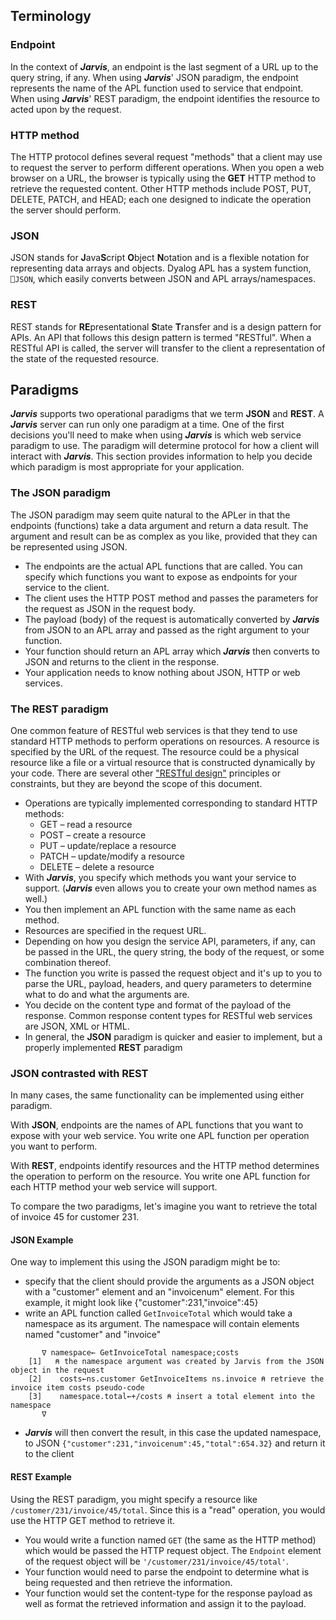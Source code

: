 ## Terminology
### Endpoint 
In the context of ***Jarvis***, an endpoint is the last segment of a URL up to the query string, if any.  When using ***Jarvis***' JSON paradigm, the endpoint represents the name of the APL function used to service that endpoint.  When using ***Jarvis***' REST paradigm, the endpoint identifies the resource to acted upon by the request.

### HTTP method
The HTTP protocol defines several request "methods" that a client may use to request the server to perform different operations. When you open a web browser on a URL, the browser is typically using the **GET** HTTP method to retrieve the requested content. Other HTTP methods include POST, PUT, DELETE, PATCH, and HEAD; each one designed to indicate the operation the server should perform.

### JSON
JSON stands for **J**ava**S**cript **O**bject **N**otation and is a flexible notation for representing data arrays and objects. Dyalog APL has a system function, `⎕JSON`, which easily converts between JSON and APL arrays/namespaces.

### REST
REST stands for **RE**presentational **S**tate **T**ransfer and is a design pattern for APIs. An API that follows this design pattern is termed "RESTful". When a RESTful API is called, the server will transfer to the client a representation of the state of the requested resource.

## Paradigms
***Jarvis*** supports two operational paradigms that we term **JSON** and **REST**. A ***Jarvis*** server can run only one paradigm at a time. One of the first decisions you'll need to make when using ***Jarvis*** is which web service paradigm to use. The paradigm will determine protocol for how a client will interact with ***Jarvis***. This section provides information to help you decide which paradigm is most appropriate for your application.

### The JSON paradigm
The JSON paradigm may seem quite natural to the APLer in that the endpoints (functions) take a data argument and return a data result. The argument and result can be as complex as you like, provided that they can be represented using JSON.

-	The endpoints are the actual APL functions that are called.  You can specify which functions you want to expose as endpoints for your service to the client.
-	The client uses the HTTP POST method and passes the parameters for the request as JSON in the request body.
-	The payload (body) of the request is automatically converted by ***Jarvis*** from JSON to an APL array and passed as the right argument to your function.
-	Your function should return an APL array which ***Jarvis*** then converts to JSON and returns to the client in the response.
-	Your application needs to know nothing about JSON, HTTP or web services.

### The REST paradigm
One common feature of RESTful web services is that they tend to use standard HTTP methods to perform operations on resources.  A resource is specified by the URL of the request.  The resource could be a physical resource like a file or a virtual resource that is constructed dynamically by your code. There are several other ["RESTful  design"](https://en.wikipedia.org/wiki/Representational_state_transfer) principles or constraints, but they are beyond the scope of this document.

- Operations are typically implemented corresponding to standard HTTP methods:
    - GET – read a resource
    - POST – create a resource
    - PUT – update/replace a resource
    - PATCH – update/modify a resource
    - DELETE – delete a resource
- With ***Jarvis***, you specify which methods you want your service to support. (***Jarvis*** even allows you to create your own method names as well.)
- You then implement an APL function with the same name as each method.
- Resources are specified in the request URL.  
- Depending on how you design the service API, parameters, if any, can be passed in the URL,  the query string, the body of the request, or some combination thereof.
- The function you write is passed the request object and it's up to you to parse the URL, payload, headers, and query parameters to determine what to do and what the arguments are.
- You decide on the content type and format of the payload of the response.  Common response content types for RESTful web services are JSON, XML or HTML.
- In general, the **JSON** paradigm is quicker and easier to implement, but a properly implemented **REST** paradigm 

### JSON contrasted with REST
In many cases, the same functionality can be implemented using either paradigm.

With **JSON**, endpoints are the names of APL functions that you want to expose with your web service.  You write one APL function per operation you want to perform.

With **REST**, endpoints identify resources and the HTTP method determines the operation to perform on the resource. You write one APL function for each HTTP method your web service will support.

To compare the two paradigms, let's imagine you want to retrieve the total of invoice 45 for customer 231.

#### JSON Example
One way to implement this using the JSON paradigm might be to:

- specify that the client should provide the arguments as a JSON object with a "customer" element and an "invoicenum" element. For this example, it might look like 
      {"customer":231,"invoice":45} 
- write an APL function called `GetInvoiceTotal` which would take a namespace as its argument.  The namespace will contain elements named "customer" and "invoice"
```
       ∇ namespace← GetInvoiceTotal namespace;costs
    [1]   ⍝ the namespace argument was created by Jarvis from the JSON object in the request
    [2]    costs←ns.customer GetInvoiceItems ns.invoice ⍝ retrieve the invoice item costs pseudo-code
    [3]    namespace.total←+/costs ⍝ insert a total element into the namespace  
       ∇
```
- ***Jarvis*** will then convert the result, in this case the updated namespace, to JSON `{"customer":231,"invoicenum":45,"total":654.32}` and return it to the client

#### REST Example

Using the REST paradigm, you might specify a resource like `/customer/231/invoice/45/total`. Since this is a "read" operation, you would use the HTTP GET method to retrieve it.  
- You would write a function named `GET` (the same as the HTTP method) which would be passed the HTTP request object. The `Endpoint` element of the request object will be `'/customer/231/invoice/45/total'`. 
- Your function would need to parse the endpoint to determine what is being requested and then retrieve the information.
- Your function would set the content-type for the response payload as well as format the retrieved information and assign it to the payload.





